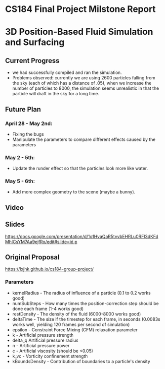 # CS184 Final Project Milstone Report
# 3D Position-Based Fluid Simulation and Surfacing

## Current Progress
* we had successfully compiled and ran the simulation.
* Problems observed: currently we are using 2600 particles falling from the sky (each of which has a distance of .05), when we increase the number of particles to 8000, the simulation seems unrealistic in that the particle will draft in the sky for a long time.

## Future Plan
### April 28 - May 2nd:
* Fixing the bugs
* Manipulate the parameters to compare different effects caused by the parameters

### May 2 - 5th:
* Update the runder effect so that the particles look more like water.

### May 5 - 6th:
* Add more complex geometry to the scene (maybe a bunny).

## Video


## Slides
https://docs.google.com/presentation/d/1o1HvaQaR5tvvbEHRLu0RFl3dKFdMhICsYM7Aa9ejfRo/edit#slide=id.p

## Original Proposal
https://lxjhk.github.io/cs184-group-project/

### Parameters
* kernelRadius - The radius of influence of a particle (0.1 to 0.2 works good)
* numSubSteps - How many times the position-correction step should be done each frame (1-4 works good)
* restDensity - The density of the fluid (6000-8000 works good)
* deltaTime - The size if the timestep for each frame, in seconds (0.0083s works well, yielding 120 frames per second of simulation)
* epsilon - Constraint Force Mixing (CFM) relaxation parameter
* k - Artificial pressure strength
* delta_q  Artificial pressure radius
* n - Artificial pressure power
* c - Artificial viscosity (should be <0.05)
* k_vc - Vorticity confinement strength
* kBoundsDensity - Contribution of boundaries to a particle's density
